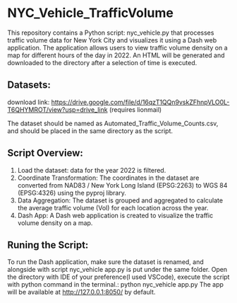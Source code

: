 # NYC_Vehicle_TrafficVolume

This repository contains a Python script: nyc_vehicle.py that processes traffic volume data for New York City and visualizes it using a Dash web application. 
The application allows users to view traffic volume density on a map for different hours of the day in 2022. 
An HTML will be generated and downloaded to the directory after a selection of time is executed.

## Datasets:
download link: https://drive.google.com/file/d/16qzT1QQn9vskZFhnpVLO0L-T6QHYMROT/view?usp=drive_link
(requires lionmail)

The dataset should be named as Automated_Traffic_Volume_Counts.csv, and should be placed in the same directory as the script.

## Script Overview:

1. Load the dataset: data for the year 2022 is filtered.
2. Coordinate Transformation: The coordinates in the dataset are converted from NAD83 / New York Long Island (EPSG:2263) to WGS 84 (EPSG:4326) using the pyproj library.
3. Data Aggregation: The dataset is grouped and aggregated to calculate the average traffic volume (Vol) for each location across the year.
4. Dash App: A Dash web application is created to visualize the traffic volume density on a map.

## Runing the Script:
To run the Dash application, make sure the dataset is renamed, and alongside with script nyc_vehicle app.py is put under the same folder.
Open the directory with IDE of your preference(I used VSCode), execute the script with python command in the terminal.: python nyc_vehicle app.py
The app will be available at http://127.0.0.1:8050/ by default.




